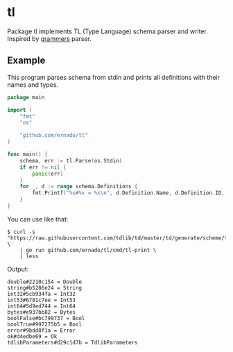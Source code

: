 # tl

Package tl implements TL (Type Language) schema parser and writer.
Inspired by [grammers](https://github.com/Lonami/grammers) parser.

## Example

This program parses schema from stdin and prints all definitions with their
names and types.

```go
package main

import (
	"fmt"
	"os"

	"github.com/ernado/tl"
)

func main() {
	schema, err := tl.Parse(os.Stdin)
	if err != nil {
		panic(err)
	}
	for _, d := range schema.Definitions {
		fmt.Printf("%s#%x = %s\n", d.Definition.Name, d.Definition.ID, d.Definition.Type)
	}
}
```

You can use like that:
```console
$ curl -s "https://raw.githubusercontent.com/tdlib/td/master/td/generate/scheme/td_api.tl" \
    | go run github.com/ernado/tl/cmd/tl-print \
    | less
```

Output:
```tl
double#2210c154 = Double
string#b5286e24 = String
int32#5cb934fa = Int32
int53#6781c7ee = Int53
int64#5d9ed744 = Int64
bytes#e937bb82 = Bytes
boolFalse#bc799737 = Bool
boolTrue#997275b5 = Bool
error#9bdd8f1a = Error
ok#d4edbe69 = Ok
tdlibParameters#d29c1d7b = TdlibParameters
```
